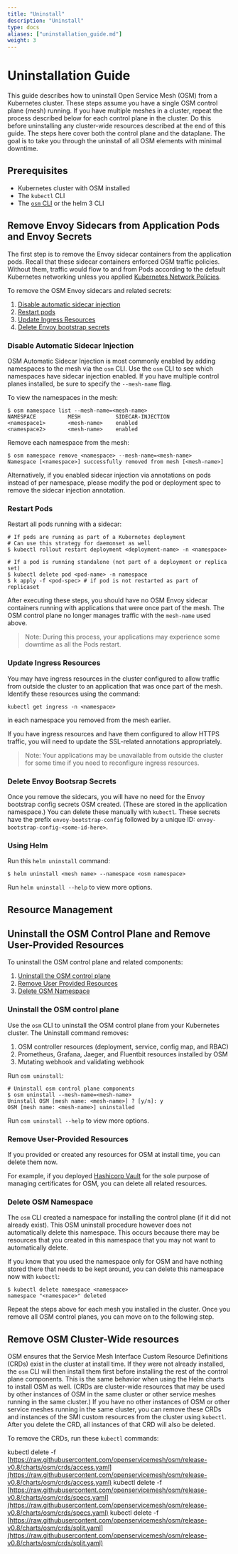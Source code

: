 ```yaml
---
title: "Uninstall"
description: "Uninstall"
type: docs
aliases: ["uninstallation_guide.md"]
weight: 3
---
```


# Uninstallation Guide

This guide describes how to uninstall Open Service Mesh (OSM) from a Kubernetes cluster. These steps assume you have a single OSM control plane (mesh) running. If you have multiple meshes in a cluster, repeat the process described below for each control plane in the cluster. Do this before uninstalling any cluster-wide resources described at the end of this guide. The steps here cover both the control plane and the dataplane. The goal is to take you through the uninstall of all OSM elements with minimal downtime.

## Prerequisites

- Kubernetes cluster with OSM installed
- The `kubectl` CLI
- The [`osm` CLI](/docs/install/#set-up-the-osm-cli) or the helm 3 CLI

## Remove Envoy Sidecars from Application Pods and Envoy Secrets

The first step is to remove the Envoy sidecar containers from the application pods. Recall that these sidecar containers enforced OSM traffic policies. Without them, traffic would flow to and from Pods according to the default Kubernetes networking unless you applied [Kubernetes Network Policies](https://kubernetes.io/docs/concepts/services-networking/network-policies/).

To remove the OSM Envoy sidecars and related secrets:

1. [Disable automatic sidecar injection](#disable-automatic-sidecar-injection)
1. [Restart pods](#restart-pods)
1. [Update Ingress Resources](#update-ingress-resources)
1. [Delete Envoy bootstrap secrets](#delete-envoy-bootstrap-secrets)

### Disable Automatic Sidecar Injection

OSM Automatic Sidecar Injection is most commonly enabled by adding namespaces to the mesh via the `osm` CLI. Use the `osm` CLI to see which
namespaces have sidecar injection enabled. If you have multiple control planes installed, be sure to specify the `--mesh-name` flag.

To view the namespaces in the mesh:

```console
$ osm namespace list --mesh-name=<mesh-name>
NAMESPACE          MESH           SIDECAR-INJECTION
<namespace1>       <mesh-name>    enabled
<namespace2>       <mesh-name>    enabled
```

Remove each namespace from the mesh:

```console
$ osm namespace remove <namespace> --mesh-name=<mesh-name>
Namespace [<namespace>] successfully removed from mesh [<mesh-name>]
```

Alternatively, if you enabled sidecar injection via annotations on pods instead of per namespace, please modify the pod or deployment spec to remove the sidecar injection annotation.

### Restart Pods

Restart all pods running with a sidecar:

```console
# If pods are running as part of a Kubernetes deployment
# Can use this strategy for daemonset as well
$ kubectl rollout restart deployment <deployment-name> -n <namespace>

# If a pod is running standalone (not part of a deployment or replica set)
$ kubectl delete pod <pod-name> -n namespace
$ k apply -f <pod-spec> # if pod is not restarted as part of replicaset
```

After executing these steps, you should have no OSM Envoy sidecar containers running with applications that were once part of the mesh. The OSM control plane no longer manages traffic with the `mesh-name` used above. 

> Note: During this process, your applications may experience some downtime as all the Pods restart.

### Update Ingress Resources

You may have ingress resources in the cluster configured to allow traffic from outside the cluster to an application that was
once part of the mesh. Identify these resources using the command:

`kubectl get ingress -n <namespace>` 

in each namespace you removed from the mesh earlier.

If you have ingress resources and have them configured to allow HTTPS traffic, you will need to update the SSL-related annotations appropriately.

> Note: Your applications may be unavailable from outside the cluster for some time if you need to reconfigure ingress resources.

### Delete Envoy Bootsrap Secrets

Once you remove the sidecars, you will have no need for the Envoy bootstrap config secrets OSM created. (These are stored in the application namespace.) You can delete these manually with `kubectl`. These secrets have the prefix `envoy-bootstrap-config` followed by a unique ID: `envoy-bootstrap-config-<some-id-here>`.

### Using Helm

Run this `helm uninstall` command:
```console
$ helm uninstall <mesh name> --namespace <osm namespace> 
```

Run `helm uninstall --help` to view more options.

## Resource Management

## Uninstall the OSM Control Plane and Remove User-Provided Resources

To uninstall the OSM control plane and related components:

1. [Uninstall the OSM control plane](#uninstall-the-osm-control-plane)
1. [Remove User Provided Resources](#remove-user-provided-resources)
1. [Delete OSM Namespace](#delete-osm-namespace)

### Uninstall the OSM control plane

Use the `osm` CLI to uninstall the OSM control plane from your Kubernetes cluster. The Uninstall command removes:

1. OSM controller resources (deployment, service, config map, and RBAC)
1. Prometheus, Grafana, Jaeger, and Fluentbit resources installed by OSM
1. Mutating webhook and validating webhook

Run `osm uninstall`:

```console
# Uninstall osm control plane components
$ osm uninstall --mesh-name=<mesh-name>
Uninstall OSM [mesh name: <mesh-name>] ? [y/n]: y
OSM [mesh name: <mesh-name>] uninstalled
```

Run `osm uninstall --help` to view more options.

### Remove User-Provided Resources

If you provided or created any resources for OSM at install time, you can delete them now.

For example, if you deployed [Hashicorp Vault](/docs/tasks_usage/certificates/#installing-hashi-vault) for the sole purpose of managing certificates for OSM, you can delete all related resources.

### Delete OSM Namespace

The `osm` CLI created a namespace for installing the control plane (if it did not already exist). This OSM uninstall procedure however does not automatically delete this namespace. This occurs because there may be resources that you created in this namespace that you may not want to automatically delete.

If you know that you used the namespace only for OSM and have nothing stored there that needs to be kept around, you can delete this namespace now with `kubectl`:

```console
$ kubectl delete namespace <namespace>
namespace "<namespace>" deleted
```

Repeat the steps above for each mesh you installed in the cluster. Once you remove all OSM control planes, you can move on to the following step.

## Remove OSM Cluster-Wide resources

OSM ensures that the Service Mesh Interface Custom Resource Definitions (CRDs) exist in the cluster at install time. If they were not already installed, the `osm` CLI will then install them first before installing the rest of the control plane components. This is the same behavior when using the Helm charts to install OSM as well. (CRDs are cluster-wide resources that may be used by other instances of OSM in the same cluster or other service meshes running in the same cluster.) If you have no other instances of OSM or other service meshes running in the same cluster, you can remove these CRDs and instances of the SMI custom resources from the cluster using `kubectl`. After you delete the CRD, all instances of that CRD will also be deleted.

To remove the CRDs, run these `kubectl` commands:

kubectl delete -f [https://raw.githubusercontent.com/openservicemesh/osm/release-v0.8/charts/osm/crds/access.yaml](https://raw.githubusercontent.com/openservicemesh/osm/release-v0.8/charts/osm/crds/access.yaml)
kubectl delete -f [https://raw.githubusercontent.com/openservicemesh/osm/release-v0.8/charts/osm/crds/specs.yaml](https://raw.githubusercontent.com/openservicemesh/osm/release-v0.8/charts/osm/crds/specs.yaml)
kubectl delete -f [https://raw.githubusercontent.com/openservicemesh/osm/release-v0.8/charts/osm/crds/split.yaml](https://raw.githubusercontent.com/openservicemesh/osm/release-v0.8/charts/osm/crds/split.yaml)
